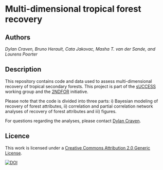 # Multi-dimensional tropical forest recovery  

## Authors
*Dylan Craven, Bruno Herault, Cata Jakovac, Masha T. van der Sande, and Lourens Poorter*    

## Description  

This repository contains code and data used to assess multi-dimensional recovery of tropical secondary forests. This project is part of the [sUCCESS](https://www.idiv.de/de/sdiv/arbeitsgruppen/pool-of-working-groups/success.html) working group and the [2NDFOR](https://sites.google.com/view/2ndfor/home) initiative. 

Please note that the code is divided into three parts: i) Bayesian modeling of recovery of forest attributes, ii) correlation and partial correlation network analyses of recovery of forest attributes and iii) figures.  

For questions regarding the analyses, please contact [Dylan Craven](mailto:dylan.craven@aya.yale.edu).

## Licence  
 
This work is licensed under a [Creative Commons Attribution 2.0 Generic License](https://creativecommons.org/licenses/by/2.0/).

[![DOI](https://zenodo.org/badge/378277966.svg)](https://zenodo.org/badge/latestdoi/378277966)